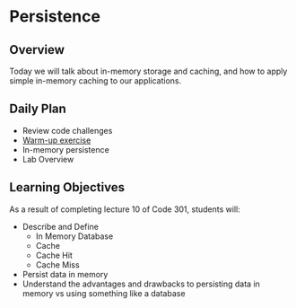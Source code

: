 # Persistence

## Overview

Today we will talk about in-memory storage and caching, and how to apply simple in-memory caching to our applications.

## Daily Plan

- Review code challenges
- [Warm-up exercise](./warm-up.md)
- In-memory persistence
- Lab Overview

## Learning Objectives

As a result of completing lecture 10 of Code 301, students will:

- Describe and Define
  - In Memory Database
  - Cache
  - Cache Hit
  - Cache Miss
- Persist data in memory
- Understand the advantages and drawbacks to persisting data in memory vs using something like a database
